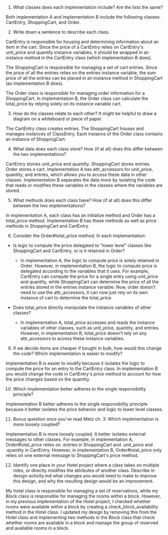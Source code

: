 1. What classes does each implementation include? Are the lists the same?

Both implementation A  and implementation B include the following classes: CartEntry, ShoppingCart, and Order.

2. Write down a sentence to describe each class.

CartEntry is responsible for housing and determining information about an item in the cart. Since the price of a CartEntry relies on CartEntry's unit_price and quantity instance variables, it should be wrapped in an instance method in the CartEntry class (which implementation B does).

The ShoppingCart is responsible for managing a set of cart entries. Since the price of all the entries relies on the entries instance variable, the sum price of all the entries can be placed in an instance method in ShoppingCart (as implementation B does).

The Order class is responsible for managing order information for a ShoppingCart. In implementation B, the Order class can calculate the total_price by relying solely on its instance variable cart.

3. How do the classes relate to each other? It might be helpful to draw a diagram on a whiteboard or piece of paper.

The CartEntry class creates entries. The ShoppingCart houses and manages instances of ClassEntry. Each instance of the Order class contains an instance of ShoppingCart.

4. What data does each class store? How (if at all) does this differ between the two implementations?

CartEntry stories unit_price and quantity. ShoppingCart stores entries. Order stores a cart. Implementation A has attr_accessors for unit_price, quantity, and entries, which allows you to access these data in other classes. Implementation B separates the data more by isolating the code that reads or modifies these variables in the classes where the variables are stored.

5. What methods does each class have? How (if at all) does this differ between the two implementations?

In implementation A, each class has an initialize method and Order has a total_price method. Implementation B has these methods as well as price methods in ShoppingCart and CartEntry.

6. Consider the Order#total_price method. In each implementation:

* Is logic to compute the price delegated to "lower level" classes like ShoppingCart and CartEntry, or is it retained in Order?

  * In implementation A, the logic to compute price is solely retained in Order. However, in implementation B, the logic to compute price is delegated according to the variables that it uses. For example, CartEntry can compute the price for a single entry using unit_price and quantity, while ShoppingCart can determine the price of all the entries stored in the entries instance variable. Now, order doesn't need to use the attr_accessors, it can now just rely on its own instance of cart to determine the total_price.


* Does total_price directly manipulate the instance variables of other classes?

  * In implementation A, total_price accesses and reads the instance variables of other classes, such as unit_price, quantity, and entries. However, in implementation B, total_price doesn't rely on any attr_accessors to access these instance variables.


9. If we decide items are cheaper if bought in bulk, how would this change the code? Which implementation is easier to modify?

Implementation B is easier to modify because it isolates the logic to compute the price for an entry to the CartEntry class. In implementation B you would change the code in CartEntry's price method to account for how the price changes based on the quantity.


10. Which implementation better adheres to the single responsibility principle?

Implementation B better adheres to the single responsibility principle because it better isolates the price behavior and logic to lower level classes.

11. Bonus question once you've read Metz ch. 3: Which implementation is more loosely coupled?

Implementation B is more loosely coupled. It better isolates external messages to other classes. For example, in implementation A, Order#total_price relies on .entries in ShoppingCart and .unit_price and .quantity in CartEntry. However, in implementation B, Order#total_price only relies on one external message to ShoppingCart's price method.

12. Identify one place in your Hotel project where a class takes on multiple roles, or directly modifies the attributes of another class. Describe in design-activity.md what changes you would need to make to improve this design, and why the resulting design would be an improvement.

My hotel class is responsible for managing a set of reservations, while my Block class is responsible for managing the rooms within a block. However, in my previous implementation of the Hotel project, I checked whether rooms were available within a block by creating a check_block_availability method in the Hotel class. I updated my design by removing this from the Hotel class and implementing two methods in the Block class that check whether rooms are available in a block and manage the group of reserved and available rooms in a block.
